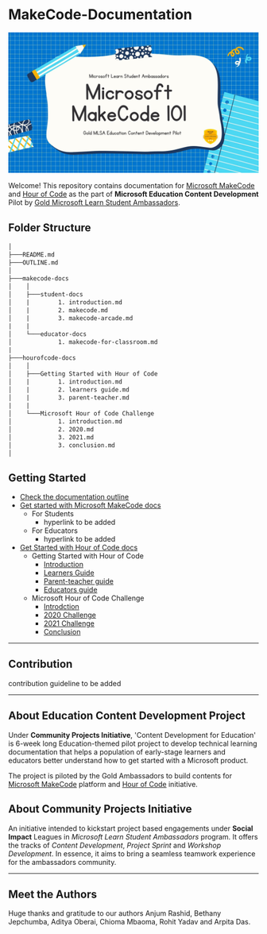 # MakeCode-Documentation
![Makecode documentation image](https://github.com/BethanyJep/Make-Code-Documentation/blob/hourofcode/assets/doc%20header%205.jpg?raw=true)

Welcome! This repository contains documentation for [Microsoft MakeCode](https://www.microsoft.com/en-us/makecode) and [Hour of Code](https://hourofcode.com/) as the part of **Microsoft Education Content Development** Pilot by [Gold Microsoft Learn Student Ambassadors](https://studentambassadors.com).

## Folder Structure

```
│
├───README.md
├───OUTLINE.md
│
├───makecode-docs
│    │
│    ├───student-docs
│    |        1. introduction.md
│    |        2. makecode.md
│    |        3. makecode-arcade.md
|    |
│    └───educator-docs
│             1. makecode-for-classroom.md
|
├───hourofcode-docs
│    │
│    ├───Getting Started with Hour of Code
│    |        1. introduction.md
│    |        2. learners guide.md
│    |        3. parent-teacher.md
|    |
│    └───Microsoft Hour of Code Challenge
│             1. introduction.md
│             2. 2020.md
│             3. 2021.md
│             3. conclusion.md
│
```

## Getting Started

- [Check the documentation outline](OUTLINE.md)
- [Get started with Microsoft MakeCode docs](makecode-docs)
  - For Students
    - hyperlink to be added
  - For Educators
    - hyperlink to be added
- [Get Started with Hour of Code docs](hourofcode-docs)
  - Getting Started with Hour of Code
    - [Introduction]()
    - [Learners Guide]()
    - [Parent-teacher guide]()
    - [Educators guide]()
  - Microsoft Hour of Code Challenge
    - [Introdction]()
    - [2020 Challenge]()
    - [2021 Challenge]()
    - [Conclusion]() 

---

## Contribution

contribution guideline to be added

<!-- ## Translation Criteria

To be added -->

---

## About Education Content Development Project

Under **Community Projects Initiative**, 'Content Development for Education' is 6-week long Education-themed pilot project to develop technical learning documentation that helps a population of early-stage learners and educators better understand how to get started with a Microsoft product.

The project is piloted by the Gold Ambassadors to build contents for [Microsoft MakeCode](https://www.microsoft.com/en-us/makecode) platform and [Hour of Code](https://hourofcode.com/) initiative.

## About Community Projects Initiative

An initiative intended to kickstart project based engagements under **Social Impact** Leagues in _Microsoft Learn Student Ambassadors_ program. It offers the tracks of _Content Development_, _Project Sprint_ and _Workshop Development_.
In essence, it aims to bring a seamless teamwork experience for the ambassadors community.

---

## Meet the Authors
Huge thanks and gratitude to our authors Anjum Rashid, Bethany Jepchumba, Aditya Oberai, Chioma Mbaoma, Rohit Yadav and Arpita Das.

